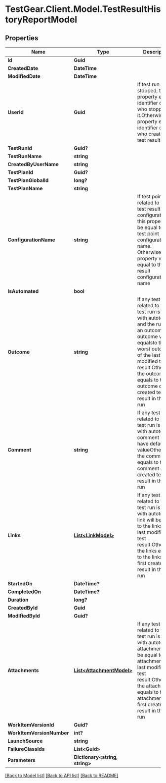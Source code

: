 # TestGear.Client.Model.TestResultHistoryReportModel

## Properties

Name | Type | Description | Notes
------------ | ------------- | ------------- | -------------
**Id** | **Guid** |  | [optional] 
**CreatedDate** | **DateTime** |  | [optional] 
**ModifiedDate** | **DateTime** |  | [optional] 
**UserId** | **Guid** | If test run was stopped, this property equals identifier of user who stopped it.Otherwise, the property equals identifier of user who created the test result | [optional] 
**TestRunId** | **Guid?** |  | [optional] 
**TestRunName** | **string** |  | [optional] 
**CreatedByUserName** | **string** |  | [optional] 
**TestPlanId** | **Guid?** |  | [optional] 
**TestPlanGlobalId** | **long?** |  | [optional] 
**TestPlanName** | **string** |  | [optional] 
**ConfigurationName** | **string** | If test point related to the test result has configuration, this property will be equal to the test point configuration name. Otherwise, this property will be equal to the test result configuration name | [optional] 
**IsAutomated** | **bool** |  | [optional] 
**Outcome** | **string** | If any test result related to the test run is linked with autotest and the run has an outcome, the outcome value equalsto the worst outcome of the last modified test result.Otherwise, the outcome equals to the outcome of first created test result in the test run | [optional] 
**Comment** | **string** | If any test result related to the test run is linked with autotest, comment will have default valueOtherwise, the comment equals to the comment of first created test result in the test run | [optional] 
**Links** | [**List&lt;LinkModel&gt;**](LinkModel.md) | If any test result related to the test run is linked with autotest, link will be equal to the links of last modified test result.Otherwise, the links equals to the links of first created test result in the test run | [optional] 
**StartedOn** | **DateTime?** |  | [optional] 
**CompletedOn** | **DateTime?** |  | [optional] 
**Duration** | **long?** |  | [optional] 
**CreatedById** | **Guid** |  | [optional] 
**ModifiedById** | **Guid?** |  | [optional] 
**Attachments** | [**List&lt;AttachmentModel&gt;**](AttachmentModel.md) | If any test result related to the test run is linked with autotest, attachments will be equal to the attachments of last modified test result.Otherwise, the attachments equals to the attachments of first created test result in the test run | [optional] 
**WorkItemVersionId** | **Guid?** |  | [optional] 
**WorkItemVersionNumber** | **int?** |  | [optional] 
**LaunchSource** | **string** |  | [optional] 
**FailureClassIds** | **List&lt;Guid&gt;** |  | [optional] 
**Parameters** | **Dictionary&lt;string, string&gt;** |  | [optional] 

[[Back to Model list]](../README.md#documentation-for-models) [[Back to API list]](../README.md#documentation-for-api-endpoints) [[Back to README]](../README.md)

